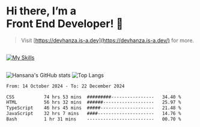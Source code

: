 # Hi there, I’m a<br>Front End Developer! 👋
> Visit [https://devhanza.is-a.dev](https://devhanza.is-a.dev/) for more.

##
[![My Skills](https://skillicons.dev/icons?i=html,css,js,tailwind,sass,bootstrap,ts,angular,nodejs,express,py,wordpress,figma,ps)](https://hansana.is-a.dev)
##
![Hansana's GitHub stats](https://github-readme-stats.vercel.app/api?username=DevHanza\&hide=issues\&show_icons=true&theme=dark)
![Top Langs](https://github-readme-stats.vercel.app/api/top-langs/?username=DevHanza\&layout=compact&theme=dark)

<!--START_SECTION:waka-->

```txt
From: 14 October 2024 - To: 22 December 2024

CSS           74 hrs 53 mins  #########----------------   34.40 %
HTML          56 hrs 32 mins  ######-------------------   25.97 %
TypeScript    46 hrs 45 mins  #####--------------------   21.48 %
JavaScript    32 hrs 7 mins   ####---------------------   14.76 %
Bash          1 hr 31 mins    -------------------------   00.70 %
```

<!--END_SECTION:waka-->

